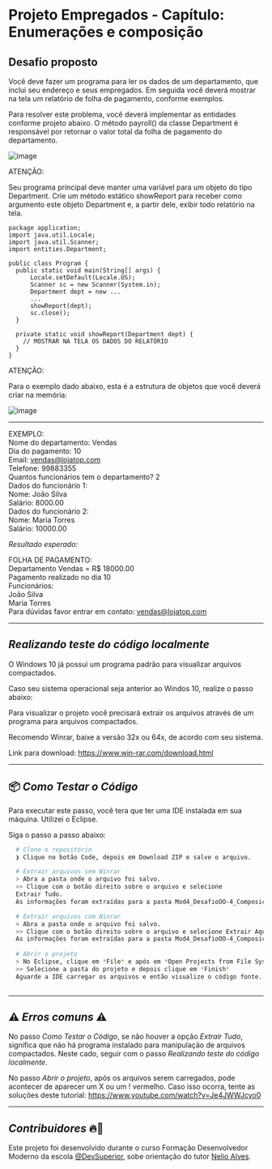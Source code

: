 # Projeto Empregados - Capítulo: Enumerações e composição
## Desafio proposto
Você deve fazer um programa para ler os dados de um departamento, que inclui seu endereço e seus empregados. Em seguida você deverá mostrar na tela um relatório de
folha de pagamento, conforme exemplos.

Para resolver este problema, você deverá implementar as entidades conforme projeto abaixo. O método payroll() da classe Department é responsável por retornar o
valor total da folha de pagamento do departamento.

![image](https://user-images.githubusercontent.com/88738577/210092813-d4689eab-7751-46d7-b371-249d07ef9833.png)

ATENÇÃO:

Seu programa principal deve manter uma variável para um objeto do tipo Department. Crie um método estático showReport para receber como argumento este objeto 
Department e, a partir dele, exibir todo relatório na tela.

    package application;
    import java.util.Locale;
    import java.util.Scanner;
    import entities.Department;
    
    public class Program {
      public static void main(String[] args) {
          Locale.setDefault(Locale.US);
          Scanner sc = new Scanner(System.in);
          Department dept = new ...
          ...
          showReport(dept);
          sc.close();
      }

      private static void showReport(Department dept) {
        // MOSTRAR NA TELA OS DADOS DO RELATÓRIO
      }
    }

ATENÇÃO:

Para o exemplo dado abaixo, esta é a estrutura de objetos que você deverá criar na memória:

![image](https://user-images.githubusercontent.com/88738577/210093499-bc044336-4c04-4ee5-9ba7-08eb23b5e5a6.png)

---
EXEMPLO: <br>
Nome do departamento: Vendas <br>
Dia do pagamento: 10 <br>
Email: vendas@lojatop.com <br>
Telefone: 99883355 <br>
Quantos funcionários tem o departamento? 2 <br>
Dados do funcionário 1: <br>
Nome: João Silva <br>
Salário: 8000.00 <br>
Dados do funcionário 2: <br>
Nome: Maria Torres <br>
Salário: 10000.00 <br>

*Resultado esperado:* 

FOLHA DE PAGAMENTO: <br>
Departamento Vendas = R$ 18000.00 <br>
Pagamento realizado no dia 10 <br>
Funcionários: <br>
João Silva <br>
Maria Torres <br>
Para dúvidas favor entrar em contato: vendas@lojatop.com <br>

---
## *Realizando teste do código localmente* 
O Windows 10 já possui um programa padrão para visualizar arquivos compactados.

Caso seu sistema operacional seja anterior ao Windos 10, realize o passo abaixo:

Para visualizar o projeto você precisará extrair os arquivos através de um programa para arquivos compactados.

Recomendo Winrar, baixe a versão 32x ou 64x, de acordo com seu sistema.

Link para download:
https://www.win-rar.com/download.html

---
## 📦️ *Como Testar o Código*
Para executar este passo, você tera que ter uma IDE instalada em sua máquina. Utilizei o Eclipse.


Siga o passo a passo abaixo:
```bash
  # Clone o repositório
  ❯ Clique no botão Code, depois em Download ZIP e salve o arquivo.

  # Extrair arquivos sem Winrar
  > Abra a pasta onde o arquivo foi salvo.
  >> Clique com o botão direito sobre o arquivo e selecione
  Extrair Tudo.
  As informações foram extraídas para a pasta Mod4_DesafioOO-4_Composicoes-main.

  # Extrair arquivos com Winrar
  > Abra a pasta onde o arquivo foi salvo.
  >> Clique com o botão direito sobre o arquivo e selecione Extrair Aqui (Extract Here).
  As informações foram extraídas para a pasta Mod4_DesafioOO-4_Composicoes-main.
  
  # Abrir o projeto
  > No Eclipse, clique em *File* e após em *Open Projects from File System...*
  >> Selecione a pasta do projeto e depois clique em *Finish*
  Aguarde a IDE carregar os arquivos e então visualize o código fonte.
  
```

---
## ⚠️ *Erros comuns* ⚠️

No passo *Como Testar o Código*, se não houver a opção *Extrair Tudo*, significa que não há programa instalado para manipulação de arquivos compactados.
Neste cado, seguir com o passo *Realizando teste do código localmente*.

No passo *Abrir o projeto*, após os arquivos serem carregados, pode acontecer de aparecer um X ou um ! vermelho. Caso isso ocorra, tente as soluções deste
tutorial: https://www.youtube.com/watch?v=Je4JWWJcyo0

---
## *Contribuidores* 🔥👊
Este projeto foi desenvolvido durante o curso Formação Desenvolvedor Moderno da escola [@DevSuperior](https://devsuperior.com.br), sobe orientação do tutor [Nelio Alves](https://www.linkedin.com/in/nelio-alves/?originalSubdomain=br).

